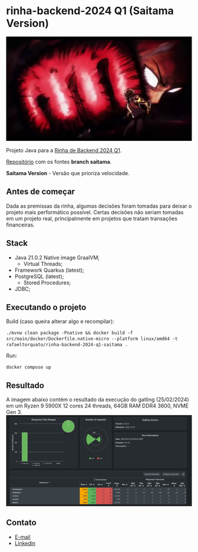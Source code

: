 # rinha-backend-2024 Q1 (Saitama Version)
![death-punch.png](death-punch.png)

Projeto Java para a [Rinha de Backend 2024 Q1](https://github.com/zanfranceschi/rinha-de-backend-2024-q1).

[Repositório](https://github.com/rafaeltorquato/rinha-backend-2024/tree/saitama) com os fontes **branch saitama**.

**Saitama Version** - Versão que prioriza velocidade.

## Antes de começar
Dada as premissas da rinha, algumas decisões foram tomadas para deixar o projeto mais performático possível. 
Certas decisões não seriam tomadas em um projeto real, principalmente em projetos que tratam transações financeiras.

## Stack

* Java 21.0.2 Native image GraalVM;
  * Virtual Threads;
* Framework Quarkus (latest);
* PostgreSQL (latest);
  * Stored Procedures;
* JDBC;

## Executando o projeto
Build (caso queira alterar algo e recompilar):
```shell script
./mvnw clean package -Pnative && docker build -f src/main/docker/Dockerfile.native-micro --platform linux/amd64 -t rafaeltorquato/rinha-backend-2024-q1-saitama .
```
Run:
```shell script
docker compose up
```

## Resultado
A imagem abaixo contém o resultado da execução do gatling (25/02/2024) em um Ryzen 9 5900X 12 cores 24 threads, 64GB RAM DDR4 3600, NVME Gen 3.
![execucao.png](execucao.png)


## Contato
* [E-mail](mailto:rafaeltorquat0@prontonmail.com)
* [Linkedin](https://www.linkedin.com/in/rafaeltorquato/)
